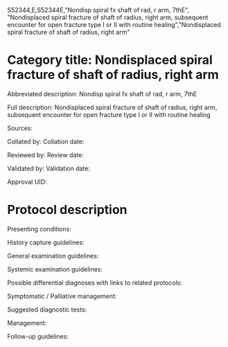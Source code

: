 S52344,E,S52344E,"Nondisp spiral fx shaft of rad, r arm, 7thE", "Nondisplaced spiral fracture of shaft of radius, right arm, subsequent encounter for open fracture type I or II with routine healing","Nondisplaced spiral fracture of shaft of radius, right arm"
# Category title: Nondisplaced spiral fracture of shaft of radius, right arm

Abbreviated description: Nondisp spiral fx shaft of rad, r arm, 7thE

Full description: Nondisplaced spiral fracture of shaft of radius, right arm, subsequent encounter for open fracture type I or II with routine healing

Sources:

Collated by:
Collation date:

Reviewed by:
Review date:

Validated by:
Validation date:

Approval UID:

# Protocol description

Presenting conditions:

History capture guidelines:

General examination guidelines:

Systemic examination guidelines:

Possible differential diagnoses with links to related protocols:

Symptomatic / Palliative management:

Suggested diagnostic tests:

Management:

Follow-up guidelines:
